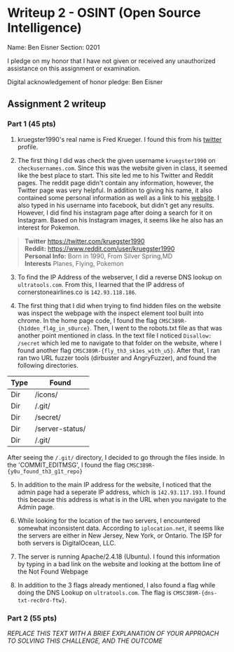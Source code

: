 Writeup 2 - OSINT (Open Source Intelligence)
======

Name: Ben Eisner
Section: 0201

I pledge on my honor that I have not given or received any unauthorized assistance on this assignment or examination.

Digital acknowledgement of honor pledge: Ben Eisner

## Assignment 2 writeup

### Part 1 (45 pts)

1. kruegster1990's real name is Fred Krueger. I found this from his [twitter](https://twitter.com/kruegster1990) profile.


2. The first thing I did was check the given username `kruegster1990` on `checkusernames.com`. Since this was the website given in class, it seemed like the best place to start. This site led me to his Twitter and Reddit pages. The reddit page didn't contain any information, however, the Twitter page was very helpful. In addition to giving his name, it also contained some personal information as well as a link to his [website](http://cornerstoneairlines.co). I also typed in his username into facebook, but didn't get any results. However, I did find his instagram page after doing a search for it on Instagram. Based on his Instagram images, it seems like he also has an interest for Pokemon.

  > **Twitter** https://twitter.com/kruegster1990 <br>
   **Reddit:** https://www.reddit.com/user/kruegster1990 <br>
   **Personal Info:** Born in 1990, From Silver Spring,MD <br>
   **Interests** Planes, Flying, Pokemon


3. To find the IP Address of the webserver, I did a reverse DNS lookup on `ultratools.com`. From this, I learned that the IP address of cornerstoneairlines.co is `142.93.118.186`.  

4. The first thing that I did when trying to find hidden files on the website was inspect the webpage with the inspect element tool built into chrome. In the home page code, I found the flag `CMSC389R-{h1dden_fl4g_in_s0urce}`. Then, I went to the robots.txt file as that was another point mentioned in class. In the text file I noticed `Disallow: /secret` which led me to navigate to that folder on the website, where I found another flag `CMSC389R-{fly_th3_sk1es_w1th_u5}`. After that, I ran ran two URL fuzzer tools (dirbuster and AngryFuzzer), and found the following directories.

| Type | Found           |
|------|-----------------|
| Dir  | /icons/         |
| Dir  | /.git/          |
| Dir  | /secret/        |
| Dir  | /server-status/ |
| Dir  | /.git/          |

After seeing the `/.git/` directory, I decided to go through the files inside. In the 'COMMIT_EDITMSG', I found the flag `CMSC389R-{y0u_found_th3_g1t_repo}`

5. In addition to the main IP address for the website, I noticed that the admin page had a seperate IP address, which is `142.93.117.193`. I found this because this address is what is in the URL when you navigate to the Admin page.

6. While looking for the location of the two servers, I encountered somewhat inconsistent data. According to `iplocation.net`, it seems like the servers are either in New Jersey, New York, or Ontario. The ISP for both servers is DigitalOcean, LLC.  

7. The server is running Apache/2.4.18 (Ubuntu). I found this information by typing in a bad link on the website and looking at the bottom line of the Not Found Webpage

8. In addition to the 3 flags already mentioned, I also found a flag while doing the DNS Lookup on `ultratools.com`. The flag is `CMSC389R-{dns-txt-rec0rd-ftw}`.

### Part 2 (55 pts)

*REPLACE THIS TEXT WITH A BRIEF EXPLANATION OF YOUR APPROACH TO SOLVING THIS CHALLENGE, AND THE OUTCOME*
